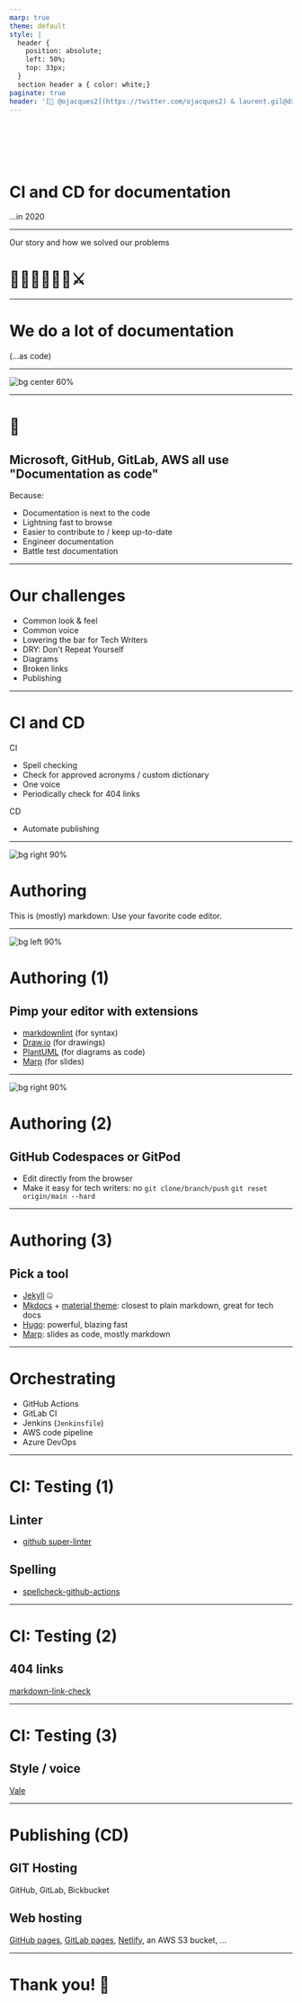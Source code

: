 ```yaml
---
marp: true
theme: default
style: |
  header {
    position: absolute;
    left: 50%;
    top: 33px;
  }
  section header a { color: white;}
paginate: true
header: '[🐤 @ojacques2](https://twitter.com/ojacques2) & laurent.gil@dxc.com'
---
```

<!--backgroundImage: url('https://github.com/documentation-as-code/ci-cd-for-documentation/raw/main/slides/title.jpg')-->
<br/>
<br/>
<br/>
<br/>

# CI and CD for documentation
...in 2020

---
<!--backgroundImage: url('https://github.com/documentation-as-code/ci-cd-for-documentation/raw/main/slides/simple.jpg')-->

Our story and how we solved our problems

# 🏰🦄🤴👸🐴👻⚔

---

# We do a lot of documentation

(...as code)

---

![bg center 60%](https://github.com/documentation-as-code/ci-cd-for-documentation/raw/main/slides/doc-site.jpg)

---
# 🤯

## Microsoft, GitHub, GitLab, AWS all use "Documentation as code"

Because:

- Documentation is next to the code
- Lightning fast to browse
- Easier to contribute to / keep up-to-date
- Engineer documentation
- Battle test documentation

---

# Our challenges

- Common look & feel
- Common voice
- Lowering the bar for Tech Writers
- DRY: Don't Repeat Yourself
- Diagrams
- Broken links
- Publishing

---

# CI and CD

CI

- Spell checking
- Check for approved acronyms / custom dictionary
- One voice
- Periodically check for 404 links

CD

- Automate publishing

---
![bg right 90%](https://github.com/documentation-as-code/ci-cd-for-documentation/raw/main/slides/vscode.jpg)
# Authoring

This is (mostly) markdown:
Use your favorite code editor.

---
![bg left 90%](https://github.com/hediet/vscode-drawio/raw/master/docs/drawio-png.gif)
# Authoring (1)

## Pimp your editor with extensions

* [markdownlint](https://marketplace.visualstudio.com/items?itemName=DavidAnson.vscode-markdownlint) (for syntax)
* [Draw.io](https://marketplace.visualstudio.com/items?itemName=hediet.vscode-drawio) (for drawings)
* [PlantUML](https://github.com/qjebbs/vscode-plantuml) (for diagrams as code)
* [Marp](https://marketplace.visualstudio.com/items?itemName=marp-team.marp-vscode) (for slides)

---
![bg right 90%](https://github.com/documentation-as-code/ci-cd-for-documentation/raw/main/slides/codespaces.jpg)

# Authoring (2)

## GitHub Codespaces or GitPod

- Edit directly from the browser
- Make it easy for tech writers:
  no `git clone/branch/push`
  `git reset origin/main --hard`

---
# Authoring (3)

## Pick a tool

- [Jekyll](https://jekyllrb.com/) 🤐
- [Mkdocs](https://www.mkdocs.org/) + [material theme](https://squidfunk.github.io/mkdocs-material/): closest to plain markdown, great for tech docs
- [Hugo](https://gohugo.io/): powerful, blazing fast
- [Marp](https://marp.app/): slides as code, mostly markdown

---
# Orchestrating

* GitHub Actions
* GitLab CI
* Jenkins (`Jenkinsfile`)
* AWS code pipeline
* Azure DevOps

---
# CI: Testing (1)

## Linter

* [github super-linter](https://github.com/github/super-linter)

## Spelling

* [spellcheck-github-actions](https://github.com/rojopolis/spellcheck-github-actions)

---
# CI: Testing (2)

## 404 links

[markdown-link-check](https://github.com/tcort/markdown-link-check)

---
# CI: Testing (3)

## Style / voice

[Vale](https://github.com/errata-ai/vale)

---
# Publishing (CD)

## GIT Hosting
GitHub, GitLab, Bickbucket

## Web hosting
[GitHub pages](https://pages.github.com/), [GitLab pages](https://docs.gitlab.com/ee/user/project/pages/), [Netlify](https://www.netlify.com/), an AWS S3 bucket, ...

---
# Thank you! 🙏
